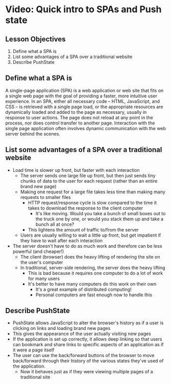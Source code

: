# Video: Quick intro to SPAs and Push state

## Lesson Objectives

1. Define what a SPA is
1. List some advantages of a SPA over a traditional website
1. Describe PushState

## Define what a SPA is

A single-page application (SPA) is a web application or web site that fits on a single web page with the goal of providing a faster, more intuitive user experience. In an SPA, either all necessary code – HTML, JavaScript, and CSS – is retrieved with a single page load, or the appropriate resources are dynamically loaded and added to the page as necessary, usually in response to user actions. The page does not reload at any point in the process, nor does control transfer to another page. Interaction with the single page application often involves dynamic communication with the web server behind the scenes.

## List some advantages of a SPA over a traditional website

- Load time is slower up front, but faster with each interaction
    - The server sends one large file up front, but then just sends tiny chunks of data to the user for each request (rather than an entire brand new page)
    - Making one request for a large file takes less time than making many requests to smaller files
        - HTTP request/response cycle is slow compared to the time it takes to download the response to the client computer
            - It's like moving.  Would you take a bunch of small boxes out to the truck one by one, or would you stack them up and take a bunch all at once?
        - This lightens the amount of traffic to/from the server
    - Users are usually willing to wait a little up front, but get impatient if they have to wait after each interaction
- The server doesn't have to do as much work and therefore can be less powerful (and cheaper!)
    - The client (browser) does the heavy lifting of rendering the site on the user's computer
    - In traditional, server-side rendering, the server does the heavy lifting
        - This is bad because it requires one computer to do a lot of work for many users
        - It's better to have many computers do this work on their own
            - It's a great example of distributed computing!
            - Personal computers are fast enough now to handle this

## Describe PushState

- PushState allows JavaScript to alter the browser's history as if a user is clicking on links and loading brand new pages
- This gives the appearance of the user actually visiting new pages
- If the application is set up correctly, it allows deep linking so that users can bookmark and share links to specific aspects of an application as if it were a page itself
- The user can use the back/forward buttons of the browser to move back/forward through their history of the various states they've used of the application.
    - Now it behaves just as if they were viewing multiple pages of a traditional site
